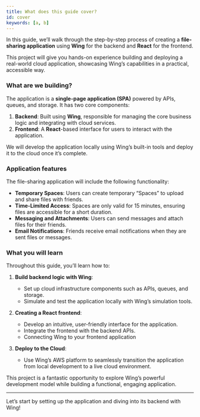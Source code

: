 ```yaml
---
title: What does this guide cover?
id: cover
keywords: [a, b]
---
```


In this guide, we’ll walk through the step-by-step process of creating a **file-sharing application** using **Wing** for the backend and **React** for the frontend.

This project will give you hands-on experience building and deploying a real-world cloud application, showcasing Wing’s capabilities in a practical, accessible way.

### What are we building?

The application is a **single-page application (SPA)** powered by APIs, queues, and storage. It has two core components:

1. **Backend**: Built using **Wing**, responsible for managing the core business logic and integrating with cloud services.
2. **Frontend**: A **React**-based interface for users to interact with the application.

We will develop the application locally using Wing’s built-in tools and deploy it to the cloud once it’s complete.

### Application features

The file-sharing application will include the following functionality:

- **Temporary Spaces**: Users can create temporary “Spaces” to upload and share files with friends.
- **Time-Limited Access**: Spaces are only valid for 15 minutes, ensuring files are accessible for a short duration.
- **Messaging and Attachments**: Users can send messages and attach files for their friends.
- **Email Notifications**: Friends receive email notifications when they are sent files or messages.

### What you will learn

Throughout this guide, you’ll learn how to:

1. **Build backend logic with Wing**:
   - Set up cloud infrastructure components such as APIs, queues, and storage.
   - Simulate and test the application locally with Wing’s simulation tools.

2. **Creating a React frontend**:
   - Develop an intuitive, user-friendly interface for the application.
   - Integrate the frontend with the backend APIs.
   - Connecting Wing to your frontend application

3. **Deploy to the Cloud**:
   - Use Wing’s AWS platform to seamlessly transition the application from local development to a live cloud environment.


This project is a fantastic opportunity to explore Wing’s powerful development model while building a functional, engaging application. 

---

Let’s start by setting up the application and diving into its backend with Wing!

